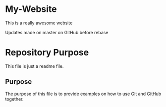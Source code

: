 # My-Website

This is a really awesome website

Updates made on master on GitHub before rebase

# Repository Purpose

This file is just a readme file.

## Purpose

The purpose of this file is to provide examples
on how to use Git and GitHub together.
